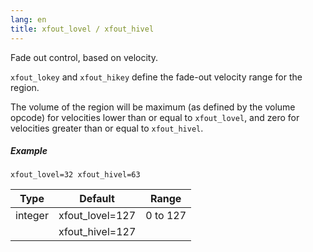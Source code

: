 ```yaml
---
lang: en
title: xfout_lovel / xfout_hivel
---
```

Fade out control, based on velocity.

`xfout_lokey` and `xfout_hikey` define the fade-out velocity range for the region.

The volume of the region will be maximum (as defined by the volume opcode) for
velocities lower than or equal to `xfout_lovel`, and zero for velocities
greater than or equal to `xfout_hivel`.

##### Example

```
xfout_lovel=32 xfout_hivel=63
```

| Type    | Default         | Range    |
| ---     | ---             | ---      |
| integer | xfout_lovel=127 | 0 to 127 |
|         | xfout_hivel=127 |          |
